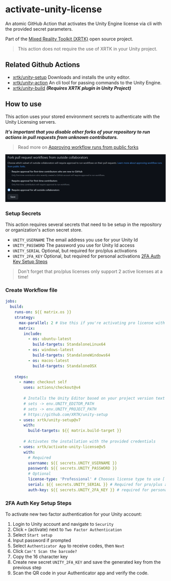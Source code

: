 # activate-unity-license

An atomic GitHub Action that activates the Unity Engine license via cli with the provided secret parameters.

Part of the [Mixed Reality Toolkit (XRTK)](https://github.com/XRTK) open source project.

> This action does not require the use of XRTK in your Unity project.

## Related Github Actions

* [xrtk/unity-setup](https://github.com/XRTK/unity-setup) Downloads and installs the unity editor.
* [xrtk/unity-action](https://github.com/XRTK/unity-action) An cli tool for passing commands to the Unity Engine.
* [xrtk/unity-build](https://github.com/XRTK/unity-build) ***(Requires XRTK plugin in Unity Project)***

## How to use

This action uses your stored environment secrets to authenticate with the Unity Licensing servers.

***It's important that you disable other forks of your repository to run actions in pull requests from unknown contributors.***

> Read more on [Approving workflow runs from public forks](
https://docs.github.com/en/actions/managing-workflow-runs/approving-workflow-runs-from-public-forks)

[![Managing GitHub Actions settings for a repository](RecommendedSecuritySettings.png)](https://docs.github.com/en/repositories/managing-your-repositorys-settings-and-features/enabling-features-for-your-repository/managing-github-actions-settings-for-a-repository)

### Setup Secrets

This action requires several secrets that need to be setup in the repository or organization's action secret store.

* `UNITY_USERNAME` The email address you use for your Unity Id
* `UNITY_PASSWORD` The password you use for Unity Id access
* `UNITY_SERIAL` Optional, but required for pro/plus activations
* `UNITY_2FA_KEY` Optional, but required for personal activations [2FA Auth Key Setup Steps](#2fa-auth-key-setup-steps)

> Don't forget that pro/plus licenses only support 2 active licenses at a time!

### Create Workflow file

```yml
jobs:
  build:
    runs-on: ${{ matrix.os }}
    strategy:
      max-parallel: 2 # Use this if you're activating pro license with matrix
      matrix:
        include:
          - os: ubuntu-latest
            build-targets: StandaloneLinux64
          - os: windows-latest
            build-targets: StandaloneWindows64
          - os: macos-latest
            build-targets: StandaloneOSX

    steps:
      - name: checkout self
        uses: actions/checkout@v4

        # Installs the Unity Editor based on your project version text file
        # sets -> env.UNITY_EDITOR_PATH
        # sets -> env.UNITY_PROJECT_PATH
        # https://github.com/XRTK/unity-setup
      - uses: xrtk/unity-setup@v7
        with:
          build-targets: ${{ matrix.build-target }}

        # Activates the installation with the provided credentials
      - uses: xrtk/activate-unity-license@v5
        with:
          # Required
          username: ${{ secrets.UNITY_USERNAME }}
          password: ${{ secrets.UNITY_PASSWORD }}
          # Optional
          license-type: 'Professional' # Chooses license type to use [ Personal, Professional ]
          serial: ${{ secrets.UNITY_SERIAL }} # Required for pro/plus activations
          auth-key: ${{ secrets.UNITY_2FA_KEY }} # required for personal activations
```

### 2FA Auth Key Setup Steps

To activate new two factor authentication for your Unity account:

1. Login to Unity account and navigate to `Security`
2. Click `+` (activate) next to `Two Factor Authentication`
3. Select `Start setup`
4. Input password if prompted
5. Select `Authenticator App` to receive codes, then `Next`
6. Click `Can't Scan the barcode?`
7. Copy the 16 character key
8. Create new secret `UNITY_2FA_KEY` and save the generated key from the previous step
9. Scan the QR code in your Authenticator app and verify the code.
